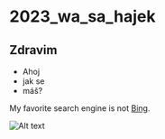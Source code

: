# 2023_wa_sa_hajek

<h2>Zdravim</h2>
<ul>
  <li> Ahoj </li>
  <li>jak se</li>
  <li>máš?</li>
</ul
  
My favorite search engine is not [Bing](https://bing.com).


![Alt text](https://www.boredpanda.com/blog/wp-content/uploads/2019/11/google-vs-bing-memes-fb11.png "a title")
